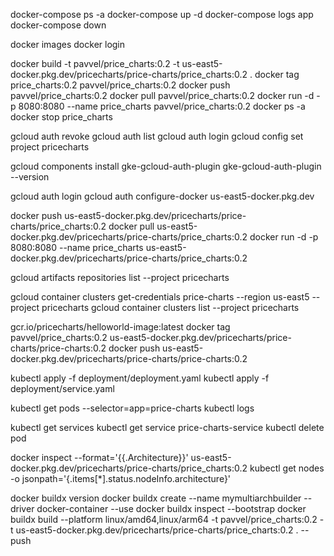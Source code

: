 docker-compose ps -a
docker-compose up -d
docker-compose logs app
docker-compose down

docker images
docker login

docker build -t pavvel/price_charts:0.2 -t us-east5-docker.pkg.dev/pricecharts/price-charts/price_charts:0.2 .
docker tag price_charts:0.2 pavvel/price_charts:0.2
docker push pavvel/price_charts:0.2
docker pull pavvel/price_charts:0.2
docker run -d -p 8080:8080 --name price_charts pavvel/price_charts:0.2
docker ps -a
docker stop price_charts

gcloud auth revoke
gcloud auth list
gcloud auth login
gcloud config set project pricecharts

gcloud components install gke-gcloud-auth-plugin
gke-gcloud-auth-plugin --version

gcloud auth login
gcloud auth configure-docker us-east5-docker.pkg.dev

docker push us-east5-docker.pkg.dev/pricecharts/price-charts/price_charts:0.2
docker pull us-east5-docker.pkg.dev/pricecharts/price-charts/price_charts:0.2
docker run -d -p 8080:8080 --name price_charts us-east5-docker.pkg.dev/pricecharts/price-charts/price_charts:0.2

gcloud artifacts repositories list --project pricecharts

gcloud container clusters get-credentials price-charts --region us-east5 --project pricecharts
gcloud container clusters list --project pricecharts


gcr.io/pricecharts/helloworld-image:latest
docker tag pavvel/price_charts:0.2 us-east5-docker.pkg.dev/pricecharts/price-charts/price-charts:0.2
docker push us-east5-docker.pkg.dev/pricecharts/price-charts/price-charts:0.2

kubectl apply -f deployment/deployment.yaml
kubectl apply -f deployment/service.yaml

kubectl get pods --selector=app=price-charts
kubectl logs 

kubectl get services
kubectl get service price-charts-service
kubectl delete pod 

docker inspect --format='{{.Architecture}}' us-east5-docker.pkg.dev/pricecharts/price-charts/price_charts:0.2
kubectl get nodes -o jsonpath='{.items[*].status.nodeInfo.architecture}'

docker buildx version
docker buildx create --name mymultiarchbuilder --driver docker-container --use
docker buildx inspect --bootstrap
docker buildx build --platform linux/amd64,linux/arm64 -t pavvel/price_charts:0.2 -t us-east5-docker.pkg.dev/pricecharts/price-charts/price_charts:0.2 . --push
